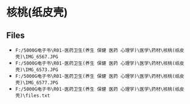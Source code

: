 # 核桃(纸皮壳)

## Files

- `F:/5000G电子书\R01-医药卫生(养生 保健 医药 心理学)\医学\药材\核桃(纸皮壳)\IMG_6567.JPG`
- `F:/5000G电子书\R01-医药卫生(养生 保健 医药 心理学)\医学\药材\核桃(纸皮壳)\IMG_6573.JPG`
- `F:/5000G电子书\R01-医药卫生(养生 保健 医药 心理学)\医学\药材\核桃(纸皮壳)\IMG_6577.JPG`
- `F:/5000G电子书\R01-医药卫生(养生 保健 医药 心理学)\医学\药材\核桃(纸皮壳)\files.txt`
